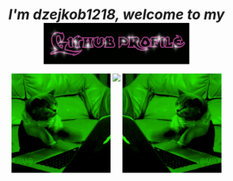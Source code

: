 <div align="center">
<h1 align="center" ><i>I'm dzejkob1218, welcome to my <i> <img src="title.gif" align="center"/> </h1> 
  </div>
  
<div align="center">
  <img src="left_cat.gif" width="200" height="200"/>
  <img align="top" src="https://github-readme-stats.vercel.app/api/top-langs/?username=dzejkob1218&langs_count=6&title_color=ffffff&text_color=ffffff&layout=compact&theme=github_dark&hide=blade,scss,shell" />
   <img src="right_cat.gif" width="200" height="200"/>
</div>
  
